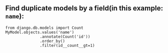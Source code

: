 ## Find duplicate models by a field(in this example: `name`):

~~~python3
from django.db.models import Count
MyModel.objects.values('name')
               .annotate(Count('id'))
               .order_by()
               .filter(id__count__gt=1)
~~~
